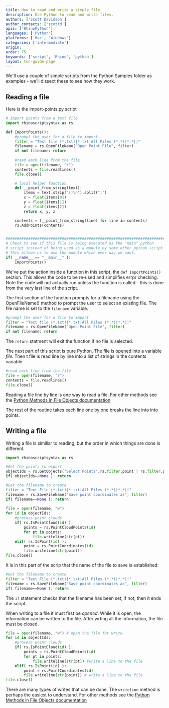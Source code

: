 ```yaml
---
title: How to read and write a simple file 
description: Use Python to read and write files.
authors: ['Scott Davidson']
author_contacts: ['scottd']
apis: ['RhinoPython']
languages: ['Python']
platforms: ['Mac', 'Windows']
categories: ['intermediate']
origin:
order: 75
keywords: ['script', 'Rhino', 'python']
layout: toc-guide-page
---
```

We'll use a couple of simple scripts from the Python Samples folder as examples - we'll dissect these to see how they work.
## Reading a file

Here is the import-points.py script

```python
# Import points from a text file
import rhinoscriptsyntax as rs

def ImportPoints():
    #prompt the user for a file to import
    filter = "Text file (*.txt)|*.txt|All Files (*.*)|*.*||"
    filename = rs.OpenFileName("Open Point File", filter)
    if not filename: return
    
    #read each line from the file
    file = open(filename, "r")
    contents = file.readlines()
    file.close()

    # local helper function    
    def __point_from_string(text):
        items = text.strip("()\n").split(",")
        x = float(items[0])
        y = float(items[1])
        z = float(items[2])
        return x, y, z

    contents = [__point_from_string(line) for line in contents]
    rs.AddPoints(contents)


##########################################################################
# Check to see if this file is being executed as the "main" python
# script instead of being used as a module by some other python script
# This allows us to use the module which ever way we want.
if( __name__ == "__main__" ):
    ImportPoints()
```

We've put the action inside a function in this script, the `def InportPoints()` section. This allows the code to be re-used and simplifies errpr checking. Note the code will not actually run unless the function is called - this is done from the very last line of the script.

The first section of the function prompts for a filename using the OpenFileName() method to prompt the user to select an existing file.  The file name is set to the `filename` variable.

```python
#prompt the user for a file to import
filter = "Text file (*.txt)|*.txt|All Files (*.*)|*.*||"
filename = rs.OpenFileName("Open Point File", filter)
if not filename: return 
```

The `return` statment will exit the function if no file is selected.

The next part of this script is pure Python.  The file is opened into a variable *file*.  Then t file is read line by line into a list of strings in the contents variable.

```python
#read each line from the file
file = open(filename, "r")
contents = file.readlines()
file.close()
```
Reading a file line by line is one way to read a file.  For other methods see the [Python Methods in File Objects documentation](https://docs.python.org/2/tutorial/inputoutput.html#methods-of-file-objects)

The rest of the routine takes each line one by one breaks the line into into points.

## Writing a file

Writing a file is similiar to reading, but the order in which things are done is different.

```python
import rhinoscriptsyntax as rs

#Get the points to export
objectIds = rs.GetObjects("Select Points",rs.filter.point | rs.filter.pointcloud,True,True)
if( objectIds==None ): return

#Get the filename to create
filter = "Text File (*.txt)|*.txt|All Files (*.*)|*.*||"
filename = rs.SaveFileName("Save point coordinates as", filter)
if( filename==None ): return
    
file = open(filename, "w")
for id in objectIds:
    #process point clouds
    if( rs.IsPointCloud(id) ):
        points = rs.PointCloudPoints(id)
        for pt in points:
            file.writeline(str(pt))
    elif( rs.IsPoint(id) ):
        point = rs.PointCoordinates(id)
        file.writeline(str(point))
file.close()
```

It is in this part of the scrip that the name of the file to save is established:

```python
#Get the filename to create
filter = "Text File (*.txt)|*.txt|All Files (*.*)|*.*||"
filename = rs.SaveFileName("Save point coordinates as", filter)
if( filename==None ): return
```
The `if` statement checks that the filename has been set, if not, then it ends the script. 

When writing to a file it must first be *opened*.  While it is open, the information can be written to the file.  After wrting all the information, the file must be closed.

```python
file = open(filename, "w") # open the file for write.
for id in objectIds:
    #process point clouds
    if( rs.IsPointCloud(id) ):
        points = rs.PointCloudPoints(id)
        for pt in points:
            file.writeline(str(pt)) #write a line to the file
    elif( rs.IsPoint(id) ):
        point = rs.PointCoordinates(id)
        file.writeline(str(point)) # write a line to the file.
file.close()
````

There are many types of writes that can be done.  The `writeline` method is perhaps the easiest to understand. For other methods see the [Python Methods in File Objects documentation](https://docs.python.org/2/tutorial/inputoutput.html#methods-of-file-objects)
